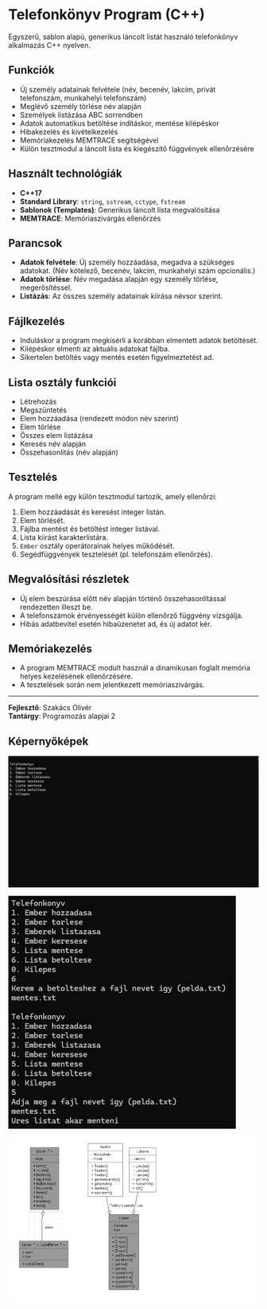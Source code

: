 # Telefonkönyv Program (C++)

Egyszerű, sablon alapú, generikus láncolt listát használó telefonkönyv alkalmazás C++ nyelven.

## Funkciók

- Új személy adatainak felvétele (név, becenév, lakcím, privát telefonszám, munkahelyi telefonszám)
- Meglévő személy törlése név alapján
- Személyek listázása ABC sorrendben
- Adatok automatikus betöltése indításkor, mentése kilépéskor
- Hibakezelés és kivételkezelés
- Memóriakezelés MEMTRACE segítségével
- Külön tesztmodul a láncolt lista és kiegészítő függvények ellenőrzésére

## Használt technológiák

- **C++17**
- **Standard Library**: `string`, `sstream`, `cctype`, `fstream`
- **Sablonok (Templates)**: Generikus láncolt lista megvalósítása
- **MEMTRACE**: Memóriaszivárgás ellenőrzés

## Parancsok

- **Adatok felvétele**: Új személy hozzáadása, megadva a szükséges adatokat. (Név kötelező, becenév, lakcím, munkahelyi szám opcionális.)
- **Adatok törlése**: Név megadása alapján egy személy törlése, megerősítéssel.
- **Listázás**: Az összes személy adatainak kiírása névsor szerint.

## Fájlkezelés

- Induláskor a program megkísérli a korábban elmentett adatok betöltését.
- Kilépéskor elmenti az aktuális adatokat fájlba.
- Sikertelen betöltés vagy mentés esetén figyelmeztetést ad.

## Lista osztály funkciói

- Létrehozás
- Megszüntetés
- Elem hozzáadása (rendezett módon név szerint)
- Elem törlése
- Összes elem listázása
- Keresés név alapján
- Összehasonlítás (név alapján)

## Tesztelés

A program mellé egy külön tesztmodul tartozik, amely ellenőrzi:

1. Elem hozzáadását és keresést integer listán.
2. Elem törlését.
3. Fájlba mentést és betöltést integer listával.
4. Lista kiírást karakterlistára.
5. `Ember` osztály operátorainak helyes működését.
6. Segédfüggvények tesztelését (pl. telefonszám ellenőrzés).

## Megvalósítási részletek

- Új elem beszúrása előtt név alapján történő összehasonlítással rendezetten illeszt be.
- A telefonszámok érvényességét külön ellenőrző függvény vizsgálja.
- Hibás adatbevitel esetén hibaüzenetet ad, és új adatot kér.

## Memóriakezelés

- A program MEMTRACE modult használ a dinamikusan foglalt memória helyes kezelésének ellenőrzésére.
- A tesztelések során nem jelentkezett memóriaszivárgás.

---

**Fejlesztő**: Szakács Olivér  
**Tantárgy**: Programozás alapjai 2  


## Képernyőképek

![Képernyőkép](images/startscreen.png)

![Képernyőkép](images/function.png)

![Képernyőkép](images/graph.png)
